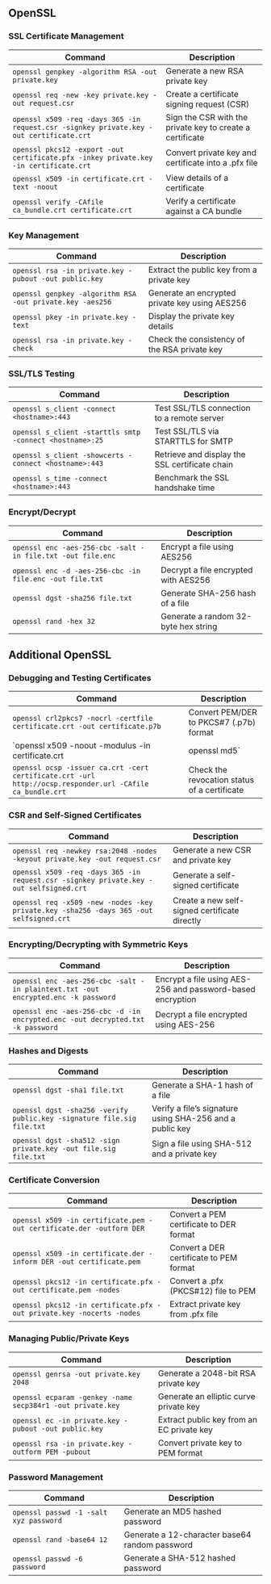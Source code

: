 ## **OpenSSL**

### **SSL Certificate Management**
| Command                                                      | Description                                               | 
|---------------------------------------------------------------|----------------------------------------------------------|
| `openssl genpkey -algorithm RSA -out private.key`             | Generate a new RSA private key                           |
| `openssl req -new -key private.key -out request.csr`          | Create a certificate signing request (CSR)               |
| `openssl x509 -req -days 365 -in request.csr -signkey private.key -out certificate.crt` | Sign the CSR with the private key to create a certificate|
| `openssl pkcs12 -export -out certificate.pfx -inkey private.key -in certificate.crt` | Convert private key and certificate into a .pfx file|
| `openssl x509 -in certificate.crt -text -noout`               | View details of a certificate                            |
| `openssl verify -CAfile ca_bundle.crt certificate.crt`        | Verify a certificate against a CA bundle                 |

### **Key Management**
| Command                                                      | Description                                               |
|---------------------------------------------------------------|----------------------------------------------------------|
| `openssl rsa -in private.key -pubout -out public.key`         | Extract the public key from a private key                |
| `openssl genpkey -algorithm RSA -out private.key -aes256`     | Generate an encrypted private key using AES256           |
| `openssl pkey -in private.key -text`                          | Display the private key details                          |
| `openssl rsa -in private.key -check`                          | Check the consistency of the RSA private key             |

### **SSL/TLS Testing**
| Command                                                      | Description                                               |
|---------------------------------------------------------------|----------------------------------------------------------|
| `openssl s_client -connect <hostname>:443`                    | Test SSL/TLS connection to a remote server               |
| `openssl s_client -starttls smtp -connect <hostname>:25`      | Test SSL/TLS via STARTTLS for SMTP                       |
| `openssl s_client -showcerts -connect <hostname>:443`         | Retrieve and display the SSL certificate chain           |
| `openssl s_time -connect <hostname>:443`                      | Benchmark the SSL handshake time                         |

### **Encrypt/Decrypt**
| Command                                                      | Description                                               |
|---------------------------------------------------------------|----------------------------------------------------------|
| `openssl enc -aes-256-cbc -salt -in file.txt -out file.enc`   | Encrypt a file using AES256                              |
| `openssl enc -d -aes-256-cbc -in file.enc -out file.txt`      | Decrypt a file encrypted with AES256                     |
| `openssl dgst -sha256 file.txt`                               | Generate SHA-256 hash of a file                          |
| `openssl rand -hex 32`                                        | Generate a random 32-byte hex string                     |



## **Additional OpenSSL**

### **Debugging and Testing Certificates**
| Command                                                      | Description                                              |
|--------------------------------------------------------------|----------------------------------------------------------|
| `openssl crl2pkcs7 -nocrl -certfile certificate.crt -out certificate.p7b` | Convert PEM/DER to PKCS#7 (.p7b) format|
| `openssl x509 -noout -modulus -in certificate.crt | openssl md5`          | Check that the modulus of a certificate matches a private key|
| `openssl ocsp -issuer ca.crt -cert certificate.crt -url http://ocsp.responder.url -CAfile ca_bundle.crt` | Check the revocation status of a certificate|

### **CSR and Self-Signed Certificates**
| Command                                                      | Description                                               |
|---------------------------------------------------------------|----------------------------------------------------------|
| `openssl req -newkey rsa:2048 -nodes -keyout private.key -out request.csr` | Generate a new CSR and private key|
| `openssl x509 -req -days 365 -in request.csr -signkey private.key -out selfsigned.crt` | Generate a self-signed certificate|
| `openssl req -x509 -new -nodes -key private.key -sha256 -days 365 -out selfsigned.crt` | Create a new self-signed certificate directly|

### **Encrypting/Decrypting with Symmetric Keys**
| Command                                                      | Description                                              |
|--------------------------------------------------------------|----------------------------------------------------------|
| `openssl enc -aes-256-cbc -salt -in plaintext.txt -out encrypted.enc -k password` | Encrypt a file using AES-256 and password-based encryption|
| `openssl enc -aes-256-cbc -d -in encrypted.enc -out decrypted.txt -k password` | Decrypt a file encrypted using AES-256|

### **Hashes and Digests**
| Command                                                      | Description                                               |
|--------------------------------------------------------------|-----------------------------------------------------------|  
| `openssl dgst -sha1 file.txt`                                | Generate a SHA-1 hash of a file                           |
| `openssl dgst -sha256 -verify public.key -signature file.sig file.txt` | Verify a file’s signature using SHA-256 and a public key|
| `openssl dgst -sha512 -sign private.key -out file.sig file.txt` | Sign a file using SHA-512 and a private key|

### **Certificate Conversion**
| Command                                                      | Description                                              |
|--------------------------------------------------------------|----------------------------------------------------------|
| `openssl x509 -in certificate.pem -out certificate.der -outform DER`  | Convert a PEM certificate to DER format         |
| `openssl x509 -in certificate.der -inform DER -out certificate.pem`  | Convert a DER certificate to PEM format          |
| `openssl pkcs12 -in certificate.pfx -out certificate.pem -nodes`     | Convert a .pfx (PKCS#12) file to PEM             |
| `openssl pkcs12 -in certificate.pfx -out private.key -nocerts -nodes`| Extract private key from .pfx file               |

### **Managing Public/Private Keys**
| Command                                                      | Description                                               |
|---------------------------------------------------------------|----------------------------------------------------------|
| `openssl genrsa -out private.key 2048`                        | Generate a 2048-bit RSA private key                      |
| `openssl ecparam -genkey -name secp384r1 -out private.key`    | Generate an elliptic curve private key                   |
| `openssl ec -in private.key -pubout -out public.key`          | Extract public key from an EC private key                |
| `openssl rsa -in private.key -outform PEM -pubout`            | Convert private key to PEM format                        |

### **Password Management**
| Command                                                      | Description                                               |
|---------------------------------------------------------------|----------------------------------------------------------|
| `openssl passwd -1 -salt xyz password`                        | Generate an MD5 hashed password                          |
| `openssl rand -base64 12`                                     | Generate a 12-character base64 random password           |
| `openssl passwd -6 password`                                  | Generate a SHA-512 hashed password                       |
